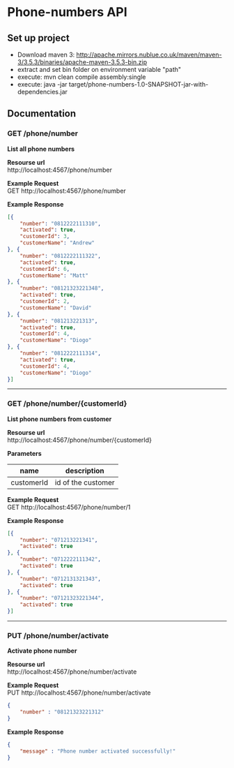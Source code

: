 # Phone-numbers API

## Set up project

* Download maven 3: http://apache.mirrors.nublue.co.uk/maven/maven-3/3.5.3/binaries/apache-maven-3.5.3-bin.zip 
* extract and set bin folder on environment variable "path"
* execute: mvn clean compile assembly:single
* execute: java -jar target/phone-numbers-1.0-SNAPSHOT-jar-with-dependencies.jar

## Documentation

### GET /phone/number  
**List all phone numbers**

**Resourse url**  
http://localhost:4567/phone/number


**Example Request**  
GET http://localhost:4567/phone/number

**Example Response**  
```json
[{
    "number": "0812222111310",
    "activated": true,
    "customerId": 3,
    "customerName": "Andrew"
}, {
    "number": "0812222111322",
    "activated": true,
    "customerId": 6,
    "customerName": "Matt"
}, {
    "number": "08121323221348",
    "activated": true,
    "customerId": 2,
    "customerName": "David"
}, {
    "number": "081213221313",
    "activated": true,
    "customerId": 4,
    "customerName": "Diogo"
}, {
    "number": "0812222111314",
    "activated": true,
    "customerId": 4,
    "customerName": "Diogo"
}]
```
---

### GET /phone/number/{customerId}
**List phone numbers from customer**

**Resourse url**  
http://localhost:4567/phone/number/{customerId}

**Parameters**  

| name          | description         |
| ------------- |:-------------:      |
| customerId    | id of the customer  |

**Example Request**  
GET http://localhost:4567/phone/number/1

**Example Response**  
```json
[{
    "number": "071213221341",
    "activated": true
}, {
    "number": "0712222111342",
    "activated": true
}, {
    "number": "0712131321343",
    "activated": true
}, {
    "number": "07121323221344",
    "activated": true
}]
```
---

### PUT /phone/number/activate
**Activate phone number**

**Resourse url**  
http://localhost:4567/phone/number/activate

**Example Request**  
PUT http://localhost:4567/phone/number/activate
```json
{
    "number" : "08121323221312"
}
```

**Example Response**  
```json
{
    "message" : "Phone number activated successfully!"
}
```
